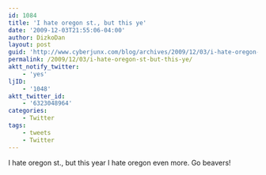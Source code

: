 ```yaml
---
id: 1084
title: 'I hate oregon st., but this ye'
date: '2009-12-03T21:55:06-04:00'
author: DizkoDan
layout: post
guid: 'http://www.cyberjunx.com/blog/archives/2009/12/03/i-hate-oregon-st-but-this-ye/'
permalink: /2009/12/03/i-hate-oregon-st-but-this-ye/
aktt_notify_twitter:
    - 'yes'
ljID:
    - '1048'
aktt_twitter_id:
    - '6323048964'
categories:
    - Twitter
tags:
    - tweets
    - Twitter
---
```


I hate oregon st., but this year I hate oregon even more. Go beavers!